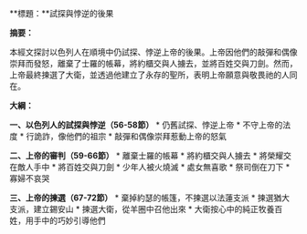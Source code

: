**標題：**試探與悖逆的後果

**摘要：**

本經文探討以色列人在順境中仍試探、悖逆上帝的後果。上帝因他們的敲彈和偶像崇拜而發怒，離棄了士羅的帳幕，將約櫃交與人擄去，並將百姓交與刀劍。然而，上帝最終揀選了大衛，並透過他建立了永存的聖所，表明上帝願意與敬畏祂的人同在。

**大綱：**

**一、以色列人的試探與悖逆（56-58節）**
    * 仍舊試探、悖逆上帝
    * 不守上帝的法度
    * 行詭詐，像他們的祖宗
    * 敲彈和偶像崇拜惹動上帝的怒氣

**二、上帝的審判（59-66節）**
    * 離棄士羅的帳幕
    * 將約櫃交與人擄去
    * 將榮耀交在敵人手中
    * 將百姓交與刀劍
    * 少年人被火燒滅
    * 處女無喜歌
    * 祭司倒在刀下
    * 寡婦不哀哭

**三、上帝的揀選（67-72節）**
    * 棄掉約瑟的帳篷，不揀選以法蓮支派
    * 揀選猶大支派，建立錫安山
    * 揀選大衛，從羊圈中召他出來
    * 大衛按心中的純正牧養百姓，用手中的巧妙引導他們